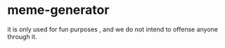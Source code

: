 # meme-generator
it is only used for fun purposes , and we do not intend to offense anyone through it.
